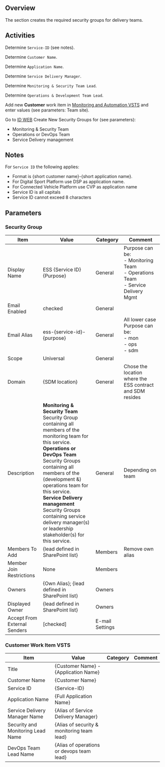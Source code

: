 
## Overview

The section creates the required security groups for delivery teams.

## Activities

Determine `Service-ID` (see notes).

Determine `Customer Name`.

Determine `Application Name`.

Determine `Service Delivery Manager`.

Determine `Monitoring & Security Team Lead`.

Determine `Operations & Development Team Lead`.

Add new **Customer** work item in [Monitoring and Automation VSTS](https://easplatform.visualstudio.com/Monitoring/_workitems?_a=new&witd=Customer) and enter values (see parameters: Team site).

Go to [ID WEB](https://idweb/IdentityManagement/aspx/groups/MyDLs.aspx)
Create New Security Groups for (see parameters):

- Monitoring & Security Team
- Operations or DevOps Team
- Service Delivery management

## Notes

For `Service ID` the following applies:

- Format is {short customer name}-{short application name}. 
- For Digital Sport Platform use DSP as application name.
- For Connected Vehicle Platform use CVP as application name
- Service ID is all capitals
- Service ID cannot exceed 8 characters

## Parameters

### Security Group

|Item |Value |Category |Comment |
|-|-|-|-|
|Display Name | ESS {Service ID} {Purpose} | General  | Purpose can be: <br/> - Monitoring Team<br/> - Operations Team<br/> - Service Delivery Mgmt | 
|Email Enabled| checked | General |
|Email Alias | ess-{service-id}-{purpose} | General | All lower case<br/> Purpose can be: <br/> - mon<br/> - ops<br/> - sdm |
|Scope| Universal | General
|Domain | {SDM location} | General | Chose the location where the ESS contract and SDM resides |
|Description | **Monitoring & Security Team** <br/> Security Group containing all members of the monitoring team for this service.<br/> **Operations or DevOps Team**<br/> Security Groups containing all members of the (development &) operations team for this service.<br/> **Service Delivery management**<br/> Security Groups containing service delivery manager(s) or leadership stakeholder(s) for this service.  | General | Depending on team |
| Members To Add | {lead defined in SharePoint list} | Members | Remove own alias
| Member Join Restrictions | None | Members |
| Owners | {Own Alias}; {lead defined in SharePoint list} | Owners |
| Displayed Owner | {lead defined in SharePoint list} | Owners |
| Accept From External Senders | [checked] | E-mail Settings |

### Customer Work Item VSTS

|Item |Value |Category |Comment |
|-|-|-|-|
| Title | {Customer Name} - {Application Name} |
| Customer Name | {Customer Name} |
| Service ID | {Service-ID} |
| Application Name | {Full Application Name} |
| Service Delivery Manager Name | {Alias of Service Delivery Manager} |
| Security and Monitoring Lead Name | {Alias of security & monitoring team lead} |
| DevOps Team Lead Name | {Alias of operations or devops team lead} |
